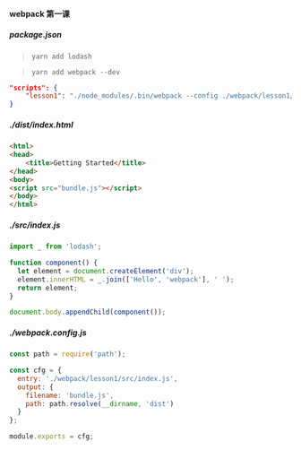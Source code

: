 #### webpack 第一课

##### package.json
> `yarn add lodash`

> `yarn add webpack --dev`

```json
"scripts": {
    "lesson1": "./node_modules/.bin/webpack --config ./webpack/lesson1/webpack.config.js"
}
```

##### ./dist/index.html
```html
<html>
<head>
    <title>Getting Started</title>
</head>
<body>
<script src="bundle.js"></script>
</body>
</html>
```

##### ./src/index.js
```js
import _ from 'lodash';

function component() {
  let element = document.createElement('div');
  element.innerHTML = _.join(['Hello', 'webpack'], ' ');
  return element;
}

document.body.appendChild(component());
```

##### ./webpack.config.js
```js
const path = require('path');

const cfg = {
  entry: './webpack/lesson1/src/index.js',
  output: {
    filename: 'bundle.js',
    path: path.resolve(__dirname, 'dist')
  }
};

module.exports = cfg;
```